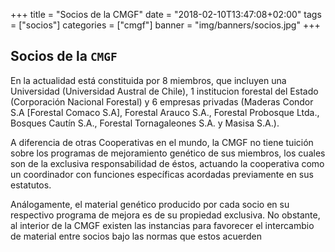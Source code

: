 +++
title = "Socios de la CMGF"
date = "2018-02-10T13:47:08+02:00"
tags = ["socios"]
categories = ["cmgf"]
banner = "img/banners/socios.jpg"
+++

## Socios de la `CMGF`

En la actualidad está constituida por 8 miembros, que incluyen una Universidad (Universidad Austral de Chile), 1 institucion forestal del Estado (Corporación Nacional Forestal) y 6 empresas privadas (Maderas Condor S.A [Forestal Comaco S.A], Forestal Arauco S.A., Forestal Probosque Ltda., Bosques Cautín S.A., Forestal Tornagaleones S.A. y Masisa S.A.).

A diferencia de otras Cooperativas en el mundo, la CMGF no tiene tuición sobre los programas de mejoramiento genético de sus miembros, los cuales son de la exclusiva responsabilidad de éstos, actuando la cooperativa como un coordinador con funciones específicas acordadas previamente en sus estatutos.

Análogamente, el material genético producido por cada socio en su respectivo programa de mejora es de su propiedad exclusiva. No obstante, al interior de la CMGF existen las instancias para favorecer el intercambio de material entre socios bajo las normas que estos acuerden
